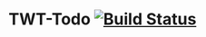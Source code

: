 # TWT-Todo [![Build Status](https://travis-ci.org/inet-pwnZ/TWT-Todo.png?branch=master)](https://travis-ci.org/inet-pwnZ/TWT-Todo)
